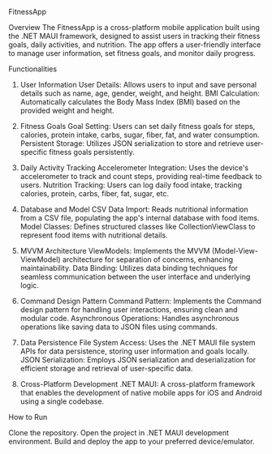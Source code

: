 FitnessApp

Overview
The FitnessApp is a cross-platform mobile application built using the .NET MAUI framework, designed to assist users in tracking their fitness goals, daily activities, and nutrition. The app offers a user-friendly interface to manage user information, set fitness goals, and monitor daily progress.

Functionalities
1. User Information
User Details: Allows users to input and save personal details such as name, age, gender, weight, and height.
BMI Calculation: Automatically calculates the Body Mass Index (BMI) based on the provided weight and height.

2. Fitness Goals
Goal Setting: Users can set daily fitness goals for steps, calories, protein intake, carbs, sugar, fiber, fat, and water consumption.
Persistent Storage: Utilizes JSON serialization to store and retrieve user-specific fitness goals persistently.

3. Daily Activity Tracking
Accelerometer Integration: Uses the device's accelerometer to track and count steps, providing real-time feedback to users.
Nutrition Tracking: Users can log daily food intake, tracking calories, protein, carbs, fiber, fat, sugar, etc.

4. Database and Model
CSV Data Import: Reads nutritional information from a CSV file, populating the app's internal database with food items.
Model Classes: Defines structured classes like CollectionViewClass to represent food items with nutritional details.

5. MVVM Architecture
ViewModels: Implements the MVVM (Model-View-ViewModel) architecture for separation of concerns, enhancing maintainability.
Data Binding: Utilizes data binding techniques for seamless communication between the user interface and underlying logic.

6. Command Design Pattern
Command Pattern: Implements the Command design pattern for handling user interactions, ensuring clean and modular code.
Asynchronous Operations: Handles asynchronous operations like saving data to JSON files using commands.

7. Data Persistence
File System Access: Uses the .NET MAUI file system APIs for data persistence, storing user information and goals locally.
JSON Serialization: Employs JSON serialization and deserialization for efficient storage and retrieval of user-specific data.

8. Cross-Platform Development
.NET MAUI: A cross-platform framework that enables the development of native mobile apps for iOS and Android using a single codebase.


How to Run

Clone the repository.
Open the project in .NET MAUI development environment.
Build and deploy the app to your preferred device/emulator.
